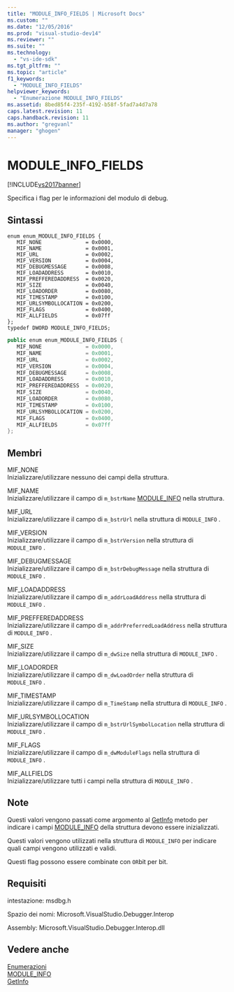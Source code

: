 ```yaml
---
title: "MODULE_INFO_FIELDS | Microsoft Docs"
ms.custom: ""
ms.date: "12/05/2016"
ms.prod: "visual-studio-dev14"
ms.reviewer: ""
ms.suite: ""
ms.technology: 
  - "vs-ide-sdk"
ms.tgt_pltfrm: ""
ms.topic: "article"
f1_keywords: 
  - "MODULE_INFO_FIELDS"
helpviewer_keywords: 
  - "Enumerazione MODULE_INFO_FIELDS"
ms.assetid: 8bed85f4-235f-4192-b58f-5fad7a4d7a78
caps.latest.revision: 11
caps.handback.revision: 11
ms.author: "gregvanl"
manager: "ghogen"
---
```

# MODULE_INFO_FIELDS
[!INCLUDE[vs2017banner](../../../code-quality/includes/vs2017banner.md)]

Specifica i flag per le informazioni del modulo di debug.  
  
## Sintassi  
  
```cpp#  
enum enum_MODULE_INFO_FIELDS {   
   MIF_NONE              = 0x0000,  
   MIF_NAME              = 0x0001,  
   MIF_URL               = 0x0002,  
   MIF_VERSION           = 0x0004,  
   MIF_DEBUGMESSAGE      = 0x0008,  
   MIF_LOADADDRESS       = 0x0010,  
   MIF_PREFFEREDADDRESS  = 0x0020,  
   MIF_SIZE              = 0x0040,  
   MIF_LOADORDER         = 0x0080,  
   MIF_TIMESTAMP         = 0x0100,  
   MIF_URLSYMBOLLOCATION = 0x0200,  
   MIF_FLAGS             = 0x0400,  
   MIF_ALLFIELDS         = 0x07ff  
};  
typedef DWORD MODULE_INFO_FIELDS;  
```  
  
```c#  
public enum enum_MODULE_INFO_FIELDS {   
   MIF_NONE              = 0x0000,  
   MIF_NAME              = 0x0001,  
   MIF_URL               = 0x0002,  
   MIF_VERSION           = 0x0004,  
   MIF_DEBUGMESSAGE      = 0x0008,  
   MIF_LOADADDRESS       = 0x0010,  
   MIF_PREFFEREDADDRESS  = 0x0020,  
   MIF_SIZE              = 0x0040,  
   MIF_LOADORDER         = 0x0080,  
   MIF_TIMESTAMP         = 0x0100,  
   MIF_URLSYMBOLLOCATION = 0x0200,  
   MIF_FLAGS             = 0x0400,  
   MIF_ALLFIELDS         = 0x07ff  
};  
```  
  
## Membri  
 MIF\_NONE  
 Inizializzare\/utilizzare nessuno dei campi della struttura.  
  
 MIF\_NAME  
 Inizializzare\/utilizzare il campo di `m_bstrName` [MODULE\_INFO](../../../extensibility/debugger/reference/module-info.md) nella struttura.  
  
 MIF\_URL  
 Inizializzare\/utilizzare il campo di `m_bstrUrl` nella struttura di `MODULE_INFO` .  
  
 MIF\_VERSION  
 Inizializzare\/utilizzare il campo di `m_bstrVersion` nella struttura di `MODULE_INFO` .  
  
 MIF\_DEBUGMESSAGE  
 Inizializzare\/utilizzare il campo di `m_bstrDebugMessage` nella struttura di `MODULE_INFO` .  
  
 MIF\_LOADADDRESS  
 Inizializzare\/utilizzare il campo di `m_addrLoadAddress` nella struttura di `MODULE_INFO` .  
  
 MIF\_PREFFEREDADDRESS  
 Inizializzare\/utilizzare il campo di `m_addrPreferredLoadAddress` nella struttura di `MODULE_INFO` .  
  
 MIF\_SIZE  
 Inizializzare\/utilizzare il campo di `m_dwSize` nella struttura di `MODULE_INFO` .  
  
 MIF\_LOADORDER  
 Inizializzare\/utilizzare il campo di `m_dwLoadOrder` nella struttura di `MODULE_INFO` .  
  
 MIF\_TIMESTAMP  
 Inizializzare\/utilizzare il campo di `m_TimeStamp` nella struttura di `MODULE_INFO` .  
  
 MIF\_URLSYMBOLLOCATION  
 Inizializzare\/utilizzare il campo di `m_bstrUrlSymbolLocation` nella struttura di `MODULE_INFO` .  
  
 MIF\_FLAGS  
 Inizializzare\/utilizzare il campo di `m_dwModuleFlags` nella struttura di `MODULE_INFO` .  
  
 MIF\_ALLFIELDS  
 Inizializzare\/utilizzare tutti i campi nella struttura di `MODULE_INFO` .  
  
## Note  
 Questi valori vengono passati come argomento al [GetInfo](../../../extensibility/debugger/reference/idebugmodule2-getinfo.md) metodo per indicare i campi [MODULE\_INFO](../../../extensibility/debugger/reference/module-info.md) della struttura devono essere inizializzati.  
  
 Questi valori vengono utilizzati nella struttura di `MODULE_INFO` per indicare quali campi vengono utilizzati e validi.  
  
 Questi flag possono essere combinate con `OR`bit per bit.  
  
## Requisiti  
 intestazione: msdbg.h  
  
 Spazio dei nomi: Microsoft.VisualStudio.Debugger.Interop  
  
 Assembly: Microsoft.VisualStudio.Debugger.Interop.dll  
  
## Vedere anche  
 [Enumerazioni](../../../extensibility/debugger/reference/enumerations-visual-studio-debugging.md)   
 [MODULE\_INFO](../../../extensibility/debugger/reference/module-info.md)   
 [GetInfo](../../../extensibility/debugger/reference/idebugmodule2-getinfo.md)